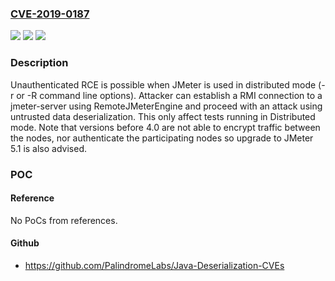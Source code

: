 ### [CVE-2019-0187](https://cve.mitre.org/cgi-bin/cvename.cgi?name=CVE-2019-0187)
![](https://img.shields.io/static/v1?label=Product&message=Apache%20JMeter&color=blue)
![](https://img.shields.io/static/v1?label=Version&message=n%2Fa&color=blue)
![](https://img.shields.io/static/v1?label=Vulnerability&message=Unauthenticated%20RCE&color=brighgreen)

### Description

Unauthenticated RCE is possible when JMeter is used in distributed mode (-r or -R command line options). Attacker can establish a RMI connection to a jmeter-server using RemoteJMeterEngine and proceed with an attack using untrusted data deserialization. This only affect tests running in Distributed mode. Note that versions before 4.0 are not able to encrypt traffic between the nodes, nor authenticate the participating nodes so upgrade to JMeter 5.1 is also advised.

### POC

#### Reference
No PoCs from references.

#### Github
- https://github.com/PalindromeLabs/Java-Deserialization-CVEs

